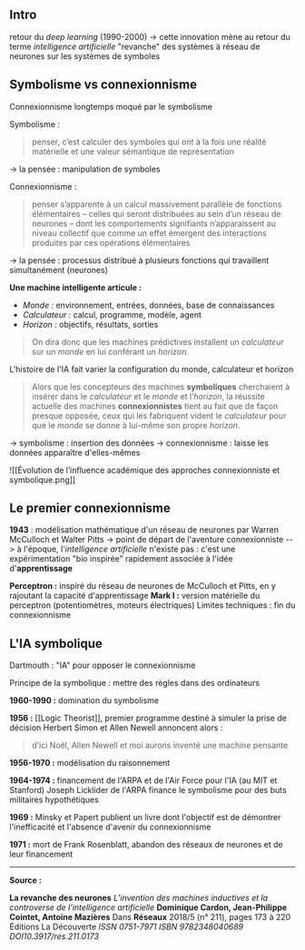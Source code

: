 ## Intro

retour du *deep learning* (1990-2000)
	-> cette innovation mène au retour du terme *intelligence artificielle*
"revanche" des systèmes à réseau de neurones sur les systèmes de symboles

## Symbolisme vs connexionnisme

Connexionnisme longtemps moqué par le symbolisme

Symbolisme :
> penser, c’est calculer des symboles qui ont à la fois une réalité matérielle et une valeur sémantique de représentation

-> la pensée : manipulation de symboles

Connexionnisme :
> penser s’apparente à un calcul massivement parallèle de fonctions élémentaires – celles qui seront distribuées au sein d’un réseau de neurones – dont les comportements signifiants n’apparaissent au niveau collectif que comme un effet émergent des interactions produites par ces opérations élémentaires

-> la pensée : processus distribué à plusieurs fonctions qui travaillent simultanément (neurones)

**Une machine intelligente articule :**
- *Monde :* environnement, entrées, données, base de connaissances
- *Calculateur :* calcul, programme, modèle, agent
- *Horizon :* objectifs, résultats, sorties

> On dira donc que les machines prédictives installent un *calculateur* sur un *monde* en lui conférant un *horizon*.

L'histoire de l'IA fait varier la configuration du monde, calculateur et horizon

> Alors que les concepteurs des machines **symboliques** cherchaient à insérer dans le *calculateur* et le *monde* et l’*horizon*, la réussite actuelle des machines **connexionnistes** tient au fait que de façon presque opposée, ceux qui les fabriquent vident le *calculateur* pour que le *monde* se donne à lui-même son propre *horizon*.

-> symbolisme : insertion des données
-> connexionnisme : laisse les données apparaître d'elles-mêmes

![[Évolution de l’influence académique des approches connexionniste et symbolique.png]]


## Le premier connexionnisme

**1943** : modélisation mathématique d'un réseau de neurones par Warren McCulloch et Walter Pitts
-> point de départ de l'aventure connexionniste
--> à l'époque, l'*intelligence artificielle* n'existe pas : c'est une expérimentation "bio inspirée" rapidement associée à l'idée d'**apprentissage**

**Perceptron :** inspiré du réseau de neurones de McCulloch et Pitts, en y rajoutant la capacité d'apprentissage
	**Mark I :** version matérielle du perceptron (potentiomètres, moteurs électriques)
Limites techniques : fin du connexionnisme

## L'IA symbolique

Dartmouth : "IA" pour opposer le connexionnisme

Principe de la symbolique : mettre des règles dans des ordinateurs

**1960-1990 :** domination du symbolisme

**1956 :** [[Logic Theorist]], premier programme destiné à simuler la prise de décision
Herbert Simon et Allen Newell annoncent alors :
> d’ici Noël, Allen Newell et moi aurons inventé une machine pensante

**1956-1970 :** modélisation du raisonnement

**1964-1974 :** financement de l'ARPA et de l'Air Force pour l'IA (au MIT et Stanford)
	Joseph Licklider de l'ARPA finance le symbolisme pour des buts militaires hypothétiques

**1969 :** Minsky et Papert publient un livre dont l'objectif est de démontrer l'inefficacité et l'absence d'avenir du connexionnisme

**1971 :** mort de Frank Rosenblatt, abandon des réseaux de neurones et de leur financement



---
**Source :**

**La revanche des neurones**
*L’invention des machines inductives et la controverse de l’intelligence artificielle*
**Dominique Cardon, Jean-Philippe Cointet, Antoine Mazières**
Dans **Réseaux**
2018/5 (n° 211), pages 173 à 220
Éditions La Découverte
*ISSN 0751-7971*
*ISBN 9782348040689*
*DOI10.3917/res.211.0173*